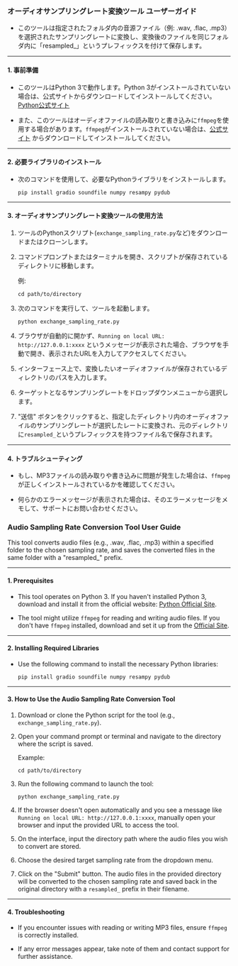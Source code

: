 ### オーディオサンプリングレート変換ツール ユーザーガイド

- このツールは指定されたフォルダ内の音源ファイル（例: .wav, .flac, .mp3）を選択されたサンプリングレートに変換し、変換後のファイルを同じフォルダ内に「resampled_」というプレフィックスを付けて保存します。

---

#### 1. 事前準備

- このツールはPython 3で動作します。Python 3がインストールされていない場合は、公式サイトからダウンロードしてインストールしてください。[Python公式サイト](https://www.python.org/downloads/)

- また、このツールはオーディオファイルの読み取りと書き込みに`ffmpeg`を使用する場合があります。`ffmpeg`がインストールされていない場合は、[公式サイト](https://ffmpeg.org/download.html) からダウンロードしてインストールしてください。

---

#### 2. 必要ライブラリのインストール

- 次のコマンドを使用して、必要なPythonライブラリをインストールします。

  ```
  pip install gradio soundfile numpy resampy pydub
  ```

---

#### 3. オーディオサンプリングレート変換ツールの使用方法

1. ツールのPythonスクリプト(`exchange_sampling_rate.py`など)をダウンロードまたはクローンします。
   
2. コマンドプロンプトまたはターミナルを開き、スクリプトが保存されているディレクトリに移動します。

   例: 
   ```
   cd path/to/directory
   ```

3. 次のコマンドを実行して、ツールを起動します。

   ```
   python exchange_sampling_rate.py
   ```

4. ブラウザが自動的に開かず、`Running on local URL: http://127.0.0.1:xxxx` というメッセージが表示された場合、ブラウザを手動で開き、表示されたURLを入力してアクセスしてください。

5. インターフェース上で、変換したいオーディオファイルが保存されているディレクトリのパスを入力します。

6. ターゲットとなるサンプリングレートをドロップダウンメニューから選択します。

7. "送信" ボタンをクリックすると、指定したディレクトリ内のオーディオファイルのサンプリングレートが選択したレートに変換され、元のディレクトリに`resampled_`というプレフィックスを持つファイル名で保存されます。

---

#### 4. トラブルシューティング

- もし、MP3ファイルの読み取りや書き込みに問題が発生した場合は、`ffmpeg`が正しくインストールされているかを確認してください。

- 何らかのエラーメッセージが表示された場合は、そのエラーメッセージをメモして、サポートにお問い合わせください。






### Audio Sampling Rate Conversion Tool User Guide

This tool converts audio files (e.g., .wav, .flac, .mp3) within a specified folder to the chosen sampling rate, and saves the converted files in the same folder with a "resampled_" prefix.

---

#### 1. Prerequisites

- This tool operates on Python 3. If you haven't installed Python 3, download and install it from the official website: [Python Official Site](https://www.python.org/downloads/).

- The tool might utilize `ffmpeg` for reading and writing audio files. If you don't have `ffmpeg` installed, download and set it up from the [Official Site](https://ffmpeg.org/download.html).

---

#### 2. Installing Required Libraries

- Use the following command to install the necessary Python libraries:

  ```
  pip install gradio soundfile numpy resampy pydub
  ```

---

#### 3. How to Use the Audio Sampling Rate Conversion Tool

1. Download or clone the Python script for the tool (e.g., `exchange_sampling_rate.py`).
   
2. Open your command prompt or terminal and navigate to the directory where the script is saved.

   Example: 
   ```
   cd path/to/directory
   ```

3. Run the following command to launch the tool:

   ```
   python exchange_sampling_rate.py
   ```

4. If the browser doesn't open automatically and you see a message like `Running on local URL: http://127.0.0.1:xxxx`, manually open your browser and input the provided URL to access the tool.

5. On the interface, input the directory path where the audio files you wish to convert are stored.

6. Choose the desired target sampling rate from the dropdown menu.

7. Click on the "Submit" button. The audio files in the provided directory will be converted to the chosen sampling rate and saved back in the original directory with a `resampled_` prefix in their filename.

---

#### 4. Troubleshooting

- If you encounter issues with reading or writing MP3 files, ensure `ffmpeg` is correctly installed.

- If any error messages appear, take note of them and contact support for further assistance.
